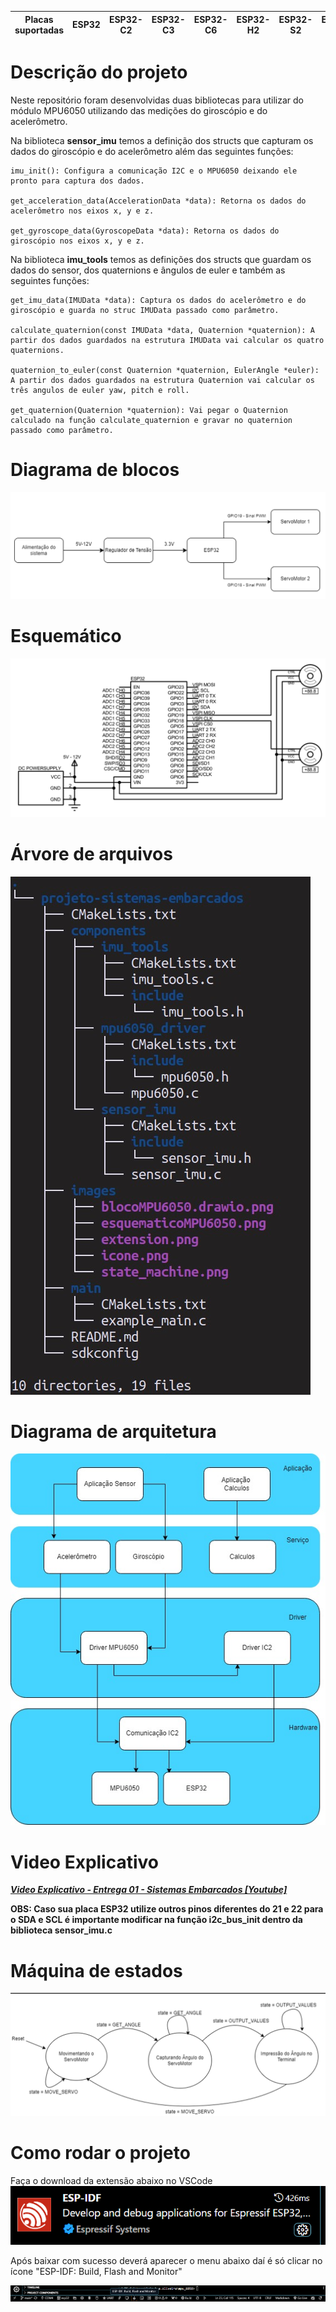 | Placas suportadas | ESP32 | ESP32-C2 | ESP32-C3 | ESP32-C6 | ESP32-H2 | ESP32-S2 | ESP32-S3 |
| ----------------- | ----- | -------- | -------- | -------- | -------- | -------- | -------- |
# Descrição do projeto
Neste repositório foram desenvolvidas duas bibliotecas para utilizar do módulo MPU6050 utilizando das medições do giroscópio e do acelerômetro.

Na biblioteca **sensor_imu** temos a definição dos structs que capturam os dados do giroscópio e do acelerômetro além das seguintes funções:

```
imu_init(): Configura a comunicação I2C e o MPU6050 deixando ele pronto para captura dos dados.

get_acceleration_data(AccelerationData *data): Retorna os dados do acelerômetro nos eixos x, y e z.

get_gyroscope_data(GyroscopeData *data): Retorna os dados do giroscópio nos eixos x, y e z.
```

Na biblioteca **imu_tools** temos as definições dos structs que guardam os dados do sensor, dos quaternions e ângulos de euler e também as seguintes funções:  

```
get_imu_data(IMUData *data): Captura os dados do acelerômetro e do giroscópio e guarda no struc IMUData passado como parâmetro.

calculate_quaternion(const IMUData *data, Quaternion *quaternion): A partir dos dados guardados na estrutura IMUData vai calcular os quatro quaternions.

quaternion_to_euler(const Quaternion *quaternion, EulerAngle *euler): A partir dos dados guardados na estrutura Quaternion vai calcular os três angulos de euler yaw, pitch e roll.

get_quaternion(Quaternion *quaternion): Vai pegar o Quaternion calculado na função calculate_quaternion e gravar no quaternion passado como parâmetro.
```


# Diagrama de blocos
![diagrama de blocos](images/block_diagram.png)  

# Esquemático
![esquemático](images/esquematico.png)

# Árvore de arquivos
![Arquitetura](images/tree.jpeg)

# Diagrama de arquitetura
![Arquitetura](images/Diagrama.jpeg)

# Video Explicativo
***[Video Explicativo - Entrega 01 - Sistemas Embarcados [Youtube]](https://www.youtube.com/watch?v=z6EThjjiCBM)***

**OBS: Caso sua placa ESP32 utilize outros pinos diferentes do 21 e 22 para o SDA e SCL é importante modificar na função i2c_bus_init dentro da biblioteca sensor_imu.c**

# Máquina de estados
![Maquina de Estados](images/state_machine.png)

# Como rodar o projeto
Faça o download da extensão abaixo no VSCode
![ESP-IDF Extension](images/extension.png)  

Após baixar com sucesso deverá aparecer o menu abaixo daí é só clicar no ícone "ESP-IDF: Build, Flash and Monitor"  

![icone](images/icone.png)







